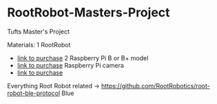 # RootRobot-Masters-Project
Tufts Master's Project 

Materials: 
1 RootRobot 
- [link to purchase](https://shop.edu.irobot.com/collections/how-to-buy)
2 Raspberry Pi B or B+ model 
- [link to purchase](https://www.amazon.com/ELEMENT-Element14-Raspberry-Pi-Motherboard/dp/B07P4LSDYV/ref=sr_1_3?dchild=1&keywords=raspberry+pi+b%2B+model&qid=1589396447&sr=8-3)
Raspberry Pi camera 
- [link to purchase](https://www.amazon.com/Raspberry-m%C3%B3dulo-c%C3%A1mara-megapixeles-1080p/dp/B01ER2SKFS/ref=sr_1_3?dchild=1&keywords=raspberry+pi+camera&qid=1589397981&sr=8-3)

Everything Root Robot related -> https://github.com/RootRobotics/root-robot-ble-protocol
Blue


